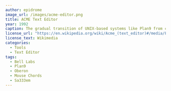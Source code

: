 ```yaml
---
author: epidrome
image_url: /images/acme-editor.png
title: ACME Text Editor
year: 1992
caption: The gradual transition of UNIX-based systems like Plan9 from command-line interfaces towards graphical interfaces also created the need for a corresponding interface for the text editor, which remains a fundamental tool of the system. ACME is inspired by the Oberon system and combines a graphical interface primarily based on text and commands that are activated by mouse chords over the text.
license_url: "https://en.wikipedia.org/wiki/Acme_(text_editor)#/media/File:Acme.png"
license_text: Wikimedia
categories:
  - Tools
  - Text Editor
tags:
  - Bell Labs
  - Plan9
  - Oberon
  - Mouse Chords
  - Sa333em
---
```

